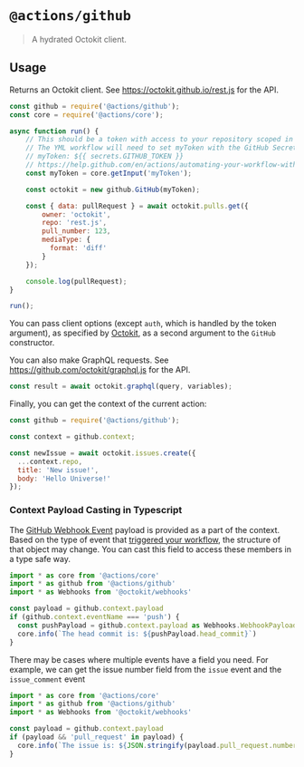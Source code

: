 # `@actions/github`

> A hydrated Octokit client.

## Usage

Returns an Octokit client. See https://octokit.github.io/rest.js for the API.

```js
const github = require('@actions/github');
const core = require('@actions/core');

async function run() {
    // This should be a token with access to your repository scoped in as a secret.
    // The YML workflow will need to set myToken with the GitHub Secret Token
    // myToken: ${{ secrets.GITHUB_TOKEN }}
    // https://help.github.com/en/actions/automating-your-workflow-with-github-actions/authenticating-with-the-github_token#about-the-github_token-secret
    const myToken = core.getInput('myToken');

    const octokit = new github.GitHub(myToken);

    const { data: pullRequest } = await octokit.pulls.get({
        owner: 'octokit',
        repo: 'rest.js',
        pull_number: 123,
        mediaType: {
          format: 'diff'
        }
    });

    console.log(pullRequest);
}

run();
```

You can pass client options (except `auth`, which is handled by the token argument), as specified by [Octokit](https://octokit.github.io/rest.js/), as a second argument to the `GitHub` constructor.

You can also make GraphQL requests. See https://github.com/octokit/graphql.js for the API.

```js
const result = await octokit.graphql(query, variables);
```

Finally, you can get the context of the current action:

```js
const github = require('@actions/github');

const context = github.context;

const newIssue = await octokit.issues.create({
  ...context.repo,
  title: 'New issue!',
  body: 'Hello Universe!'
});
```

### Context Payload Casting in Typescript
The [GitHub Webhook Event](https://developer.github.com/webhooks/#events) payload is provided as a part of the context. Based on the type of event that [triggered your workflow](https://help.github.com/en/actions/automating-your-workflow-with-github-actions/events-that-trigger-workflows), the structure of that object may change. You can cast this field to access these members in a type safe way.

```ts
import * as core from '@actions/core'
import * as github from '@actions/github'
import * as Webhooks from '@octokit/webhooks'

const payload = github.context.payload
if (github.context.eventName === 'push') {
  const pushPayload = github.context.payload as Webhooks.WebhookPayloadPush
  core.info(`The head commit is: ${pushPayload.head_commit}`)
}
```

There may be cases where multiple events have a field you need. For example, we can get the issue number field from the `issue` event and the `issue_comment` event
```ts
import * as core from '@actions/core'
import * as github from '@actions/github'
import * as Webhooks from '@octokit/webhooks'

const payload = github.context.payload
if (payload && 'pull_request' in payload) {
  core.info(`The issue is: ${JSON.stringify(payload.pull_request.number)}`)
}
```

